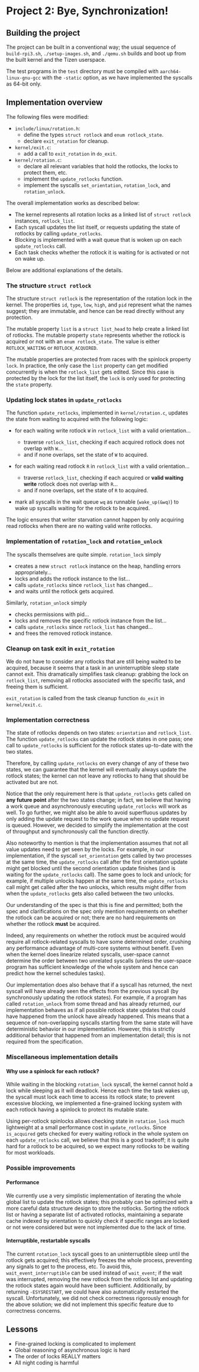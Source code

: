 # Project 2: Bye, Synchronization!

## Building the project

The project can be built in a conventional way; the usual sequence of
`build-rpi3.sh`, `./setup-images.sh`, and `./qemu.sh` builds and boot
up from the built kernel and the Tizen userspace.

The test programs in the `test` directory must be compiled with
`aarch64-linux-gnu-gcc` with the `-static` option, as we have
implemented the syscalls as 64-bit only.

## Implementation overview

The following files were modified:

- `include/linux/rotation.h`:
  - define the types `struct rotlock` and `enum rotlock_state`.
  - declare `exit_rotation` for cleanup.
- `kernel/exit.c`:
  - add a call to `exit_rotation` in `do_exit`.
- `kernel/rotation.c`:
  - declare all relevant variables that hold the rotlocks, the locks
    to protect them, etc.
  - implement the `update_rotlocks` function.
  - implement the syscalls `set_orientation`, `rotation_lock`, and
    `rotation_unlock`.

The overall implementation works as described below:

- The kernel represents all rotation locks as a linked list of `struct
  rotlock` instances, `rotlock_list`.
- Each syscall updates the list itself, or requests updating the state
  of rotlocks by calling `update_rotlocks`.
- Blocking is implemented with a wait queue that is woken up on each
  `update_rotlocks` call.
- Each task checks whether the rotlock it is waiting for is activated
  or not on wake up.

Below are additional explanations of the details.

### The structure `struct rotlock`

The structure `struct rotlock` is the representation of the rotation
lock in the kernel. The properties `id`, `type`, `low`, `high`, and
`pid` represent what the names suggest; they are immutable, and hence
can be read directly without any protection.

The mutable property `list` is a `struct list_head` to help create a
linked list of rotlocks. The mutable property `state` represents
whether the rotlock is acquired or not with an `enum rotlock_state`.
The value is either `ROTLOCK_WAITING` or `ROTLOCK_ACQUIRED`.

The mutable properties are protected from races with the spinlock
property `lock`. In practice, the only case the `list` property can
get modified concurrently is when the `rotlock_list` gets edited.
Since this case is protected by the lock for the list itself, the
`lock` is only used for protecting the `state` property.

### Updating lock states in `update_rotlocks`

The function `update_rotlocks`, implemented in `kernel/rotation.c`,
updates the state from waiting to acquired with the following logic:

- for each waiting write rotlock `W` in `rotlock_list` with a valid
  orientation…
  - traverse `rotlock_list`, checking if each acquired rotlock does
    not overlap with `W`…
  - and if none overlaps, set the state of `W` to acquired.

- for each waiting read rotlock `R` in `rotlock_list` with a valid
  orientation…
  - traverse `rotlock_list`, checking if each acquired or **valid
    waiting write** rotlock does not overlap with `R`…
  - and if none overlaps, set the state of `R` to acquired.

- mark all syscalls in the wait queue `wq` as runnable
  (`wake_up(&wq)`) to wake up syscalls waiting for the rotlock to be
  acquired.

The logic ensures that writer starvation cannot happen by only
acquiring read rotlocks when there are no waiting valid write
rotlocks.

### Implementation of `rotation_lock` and `rotation_unlock`

The syscalls themselves are quite simple. `rotation_lock` simply

- creates a new `struct rotlock` instance on the heap, handling errors
  appropriately…
- locks and adds the rotlock instance to the list…
- calls `update_rotlocks` since `rotlock_list` has changed…
- and waits until the rotlock gets acquired.

Similarly, `rotation_unlock` simply

- checks permissions with pid…
- locks and removes the specific rotlock instance from the list…
- calls `update_rotlocks` since `rotlock_list` has changed…
- and frees the removed rotlock instance.

### Cleanup on task exit in `exit_rotation`

We do not have to consider any rotlocks that are still being waited to
be acquired, because it seems that a task in an uninterruptible sleep
state cannot exit. This dramatically simplifies task cleanup: grabbing
the lock on `rotlock_list`, removing all rotlocks associated with the
specific task, and freeing them is sufficient.

`exit_rotation` is called from the task cleanup function `do_exit` in
`kernel/exit.c`.

### Implementation correctness

The state of rotlocks depends on two states: `orientation` and
`rotlock_list`. The function `update_rotlocks` can update the rotlock
states in one pass; one call to `update_rotlocks` is sufficient for
the rotlock states up-to-date with the two states.

Therefore, by calling `update_rotlocks` on every change of any of
these two states, we can guarantee that the kernel will eventually
always update the rotlock states; the kernel can not leave any
rotlocks to hang that should be activated but are not.

Notice that the only requirement here is that `update_rotlocks` gets
called on **any future point** after the two states change; in fact,
we believe that having a work queue and asynchronously executing
`update_rotlocks` will work as well. To go further, we might also be
able to avoid superfluous updates by only adding the update request to
the work queue when no update request is queued. However, we decided
to simplify the implementation at the cost of throughput and
synchronously call the function directly.

Also noteworthy to mention is that the implementation assumes that not
all value updates need to get seen by the locks. For example, in our
implementation, if the syscall `set_orientation` gets called by two
processes at the same time, the `update_rotlocks` call after the first
orientation update might get blocked until the second orientation
update finishes (and is waiting for the `update_rotlocks` call). The
same goes to lock and unlock; for example, if multiple unlocks happen
at the same time, the `update_rotlocks` call might get called after
the two unlocks, which results might differ from when the
`update_rotlocks` gets also called between the two unlocks.

Our understanding of the spec is that this is fine and permitted;
both the spec and clarifications on the spec only mention requirements
on whether the rotlock can be acquired or not; there are no hard
requirements on whether the rotlock **must** be acquired.

Indeed, any requirements on whether the rotlock must be acquired would
require all rotlock-related syscalls to have some determined order,
crushing any performance advantage of multi-core systems without
benefit. Even when the kernel does linearize related syscalls,
user-space cannot determine the order between two unrelated syscalls
(unless the user-space program has sufficient knowledge of the whole
system and hence can predict how the kernel schedules tasks).

Our implementation does also behave that if a syscall has returned,
the next syscall will have already seen the effects from the previous
syscall (by synchronously updating the rotlock states). For example,
if a program has called `rotation_unlock` from some thread and has
already returned, our implementation behaves as if all possible
rotlock state updates that could have happened from the unlock have
already happened. This means that a sequence of non-overlapping
syscalls starting from the same state will have deterministic behavior
in our implementation. However, this is strictly additional behavior
that happened from an implementation detail; this is not required from
the specification.

### Miscellaneous implementation details

#### Why use a spinlock for each rotlock?

While waiting in the blocking `rotation_lock` syscall, the kernel
cannot hold a lock while sleeping as it will deadlock. Hence each time
the task wakes up, the syscall must lock each time to access its
rotlock state; to prevent excessive blocking, we implemented a
fine-grained locking system with each rotlock having a spinlock to
protect its mutable state.

Using per-rotlock spinlocks allows checking state in `rotation_lock`
much lightweight at a small performance cost in `update_rotlocks`.
Since `is_acquired` gets checked for every waiting rotlock in the
whole system on each `update_rotlocks` call, we believe that this is a
good tradeoff; it is quite hard for a rotlock to be acquired, so we
expect many rotlocks to be waiting for most workloads.

### Possible improvements

#### Performance

We currently use a very simplistic implementation of iterating the
whole global list to update the rotlock states; this probably can be
optimized with a more careful data structure design to store the
rotlocks. Sorting the rotlock list or having a separate list of
activated rotlocks, maintaining a separate cache indexed by
orientation to quickly check if specific ranges are locked or not were
considered but were not implemented due to the lack of time.

#### Interruptible, restartable syscalls

The current `rotation_lock` syscall goes to an uninterruptible sleep
until the rotlock gets acquired; this effectively freezes the whole
process, preventing any signals to get to the process, etc. To avoid
this, `wait_event_interruptible` can be used instead of `wait_event`;
if the wait was interrupted, removing the new rotlock from the rotlock
list and updating the rotlock states again would have been sufficient.
Additionally, by returning `-ESYSRESTART`, we could have also
automatically restarted the syscall. Unfortunately, we did not check
correctness rigorously enough for the above solution; we did not
implement this specific feature due to correctness concerns.

## Lessons

- Fine-grained locking is complicated to implement
- Global reasoning of asynchronous logic is hard
- The order of locks REALLY matters
- All night coding is harmful

